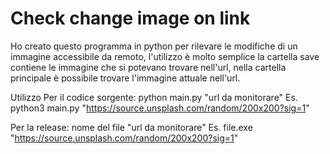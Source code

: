 # Check change image on link
 
Ho creato questo programma in python per rilevare le modifiche di un immagine accessibile da remoto, l'utilizzo è molto semplice la cartella save contiene le immagine che si potevano trovare nell'url, nella cartella principale è possibile trovare l'immagine attuale nell'url.

Utilizzo
Per il codice sorgente: python main.py "url da monitorare"
Es. python3 main.py "https://source.unsplash.com/random/200x200?sig=1"

Per la release: nome del file "url da monitorare"
Es. file.exe "https://source.unsplash.com/random/200x200?sig=1"
